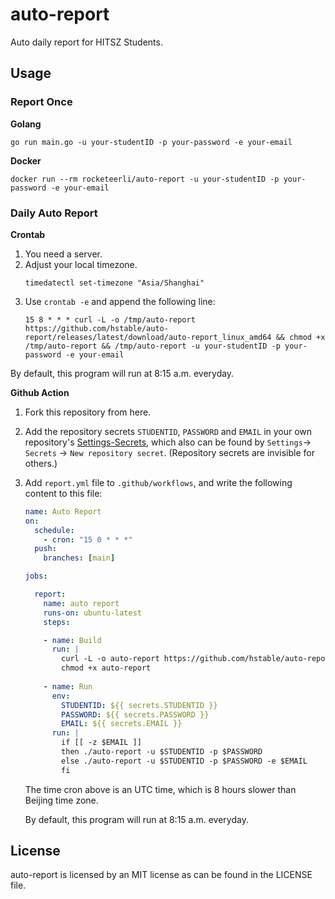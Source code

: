 # auto-report

Auto daily report for HITSZ Students.

## Usage

### Report Once

**Golang**

```shell
go run main.go -u your-studentID -p your-password -e your-email
```

**Docker**

```shell
docker run --rm rocketeerli/auto-report -u your-studentID -p your-password -e your-email
```

### Daily Auto Report 

**Crontab**

1. You need a server.
2. Adjust your local timezone.
   ```shell
   timedatectl set-timezone "Asia/Shanghai"
   ```
4. Use `crontab -e` and append the following line:
   ```cron
   15 8 * * * curl -L -o /tmp/auto-report https://github.com/hstable/auto-report/releases/latest/download/auto-report_linux_amd64 && chmod +x /tmp/auto-report && /tmp/auto-report -u your-studentID -p your-password -e your-email
   ```
By default, this program will run at 8:15 a.m. everyday.

**Github Action**

1. Fork this repository from here.

2. Add the repository secrets `STUDENTID`, `PASSWORD` and `EMAIL`  in your own repository's <a href="../../settings/secrets">Settings-Secrets</a>,  which also can be found by `Settings`-> `Secrets` -> `New repository secret`. (Repository secrets are invisible for others.)

3. Add `report.yml` file to `.github/workflows`, and write the following content to this file:

   ```yaml
   name: Auto Report
   on: 
     schedule:
       - cron: "15 0 * * *"
     push:
       branches: [main]
   
   jobs:
   
     report:
       name: auto report
       runs-on: ubuntu-latest
       steps:
   
       - name: Build
         run: |
           curl -L -o auto-report https://github.com/hstable/auto-report/releases/latest/download/auto-report_linux_amd64
           chmod +x auto-report
           
       - name: Run
         env:
           STUDENTID: ${{ secrets.STUDENTID }}
           PASSWORD: ${{ secrets.PASSWORD }}
           EMAIL: ${{ secrets.EMAIL }}
         run: |
           if [[ -z $EMAIL ]]
           then ./auto-report -u $STUDENTID -p $PASSWORD
           else ./auto-report -u $STUDENTID -p $PASSWORD -e $EMAIL
           fi
   ```
   
   The time cron above is an UTC time, which is 8 hours slower than Beijing time zone.
   
   By default, this program will run at 8:15 a.m. everyday.

## License

auto-report is licensed by an MIT license as can be found in the LICENSE file.

